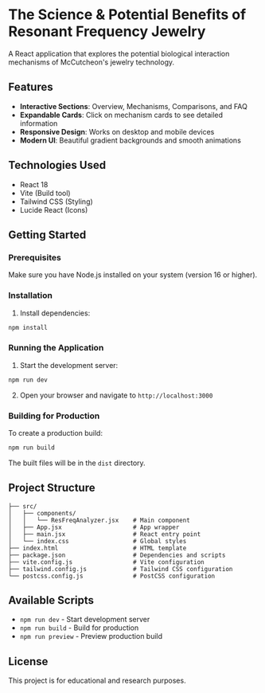 # The Science & Potential Benefits of Resonant Frequency Jewelry

A React application that explores the potential biological interaction mechanisms of McCutcheon's jewelry technology.

## Features

- **Interactive Sections**: Overview, Mechanisms, Comparisons, and FAQ
- **Expandable Cards**: Click on mechanism cards to see detailed information
- **Responsive Design**: Works on desktop and mobile devices
- **Modern UI**: Beautiful gradient backgrounds and smooth animations

## Technologies Used

- React 18
- Vite (Build tool)
- Tailwind CSS (Styling)
- Lucide React (Icons)

## Getting Started

### Prerequisites

Make sure you have Node.js installed on your system (version 16 or higher).

### Installation

1. Install dependencies:
```bash
npm install
```

### Running the Application

1. Start the development server:
```bash
npm run dev
```

2. Open your browser and navigate to `http://localhost:3000`

### Building for Production

To create a production build:

```bash
npm run build
```

The built files will be in the `dist` directory.

## Project Structure

```
├── src/
│   ├── components/
│   │   └── ResFreqAnalyzer.jsx    # Main component
│   ├── App.jsx                    # App wrapper
│   ├── main.jsx                   # React entry point
│   └── index.css                  # Global styles
├── index.html                     # HTML template
├── package.json                   # Dependencies and scripts
├── vite.config.js                 # Vite configuration
├── tailwind.config.js             # Tailwind CSS configuration
└── postcss.config.js              # PostCSS configuration
```

## Available Scripts

- `npm run dev` - Start development server
- `npm run build` - Build for production
- `npm run preview` - Preview production build

## License

This project is for educational and research purposes. 
